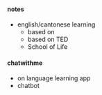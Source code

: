
#### notes  
* english/cantonese learning  
    - based on <friends>  
    - based on TED 
    - School of Life  

#### chatwithme 
* on language learning app
* chatbot  
